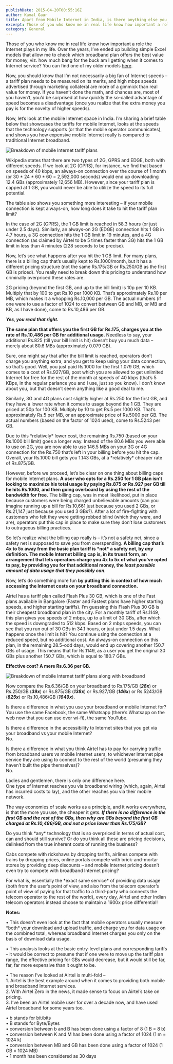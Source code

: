 ```yaml
---
publishDate: 2015-04-20T00:55:16Z
author: Kamal Gaur
title: Apart from Mobile Internet in India, is there anything else you pay a 1600x price differential for? 
excerpt: Those of you who know me in real life know how important a role the Internet plays in my life. Over the years, I’ve ended… 
category: General
---
```


Those of you who know me in real life know how important a role the Internet plays in my life. Over the years, I’ve ended up building simple Excel models that allow me to check which broadband plan offers the best value for money, viz. how much bang for the buck am I getting when it comes to Internet service? You can find one of my older models [here](https://docs.google.com/spreadsheets/d/1J2OmcYVK9MGN6REVgjiJlxhQw59ghh46xSrvvMw6aqE/edit?usp=sharing "Broadband comparison table").

Now, you should know that I’m not necessarily a big fan of Internet speeds – a tariff plan needs to be measured on its merits, and high mbps speeds advertised through marketing collateral are more of a gimmick than real value for money. If you haven’t done the math, and chances are, most of you haven’t, you’d be surprised at how quickly the so-called advantage of speed becomes a disadvantage (once you realize that the extra money you pay is for the novelty of higher speeds).

Now, let’s look at the mobile Internet space in India. I’m sharing a brief table below that showcases the tariffs for mobile Internet, looks at the speeds that the technology supports (or that the mobile operator communicates), and shows you how expensive mobile Internet really is compared to traditional Internet broadband.

![Breakdown of mobile Internet tariff plans](http://kamalgaur.com/wp-content/uploads/2015/04/Internet_Speeds_0890x0750.png)

Wikipedia states that there are two types of 2G, GPRS and EDGE, both with different speeds. If we look at 2G (GPRS), for instance, we find that based on speeds of 40 kbps, an always-on connection over the course of 1 month (or 30 \* 24 \* 60 \* 60 = 2,592,000 seconds) would end up downloading 12.4 GBs (approximately 12,656 MB). However, since your tariff plan is capped at 1 GB, you would never be able to utilize the speed to its full potential.

The table also shows you something more interesting – if your mobile connection is kept always-on, how long does it take to hit the tariff plan limit?

In the case of 2G (GPRS), the 1 GB limit is reached in 58.3 hours (or just under 2.5 days). Similarly, an always-on 2G (EDGE) connection hits 1 GB in 4.7 hours, a 3G connection hits the 1 GB limit in 19 minutes, and a 4G connection (as claimed by Airtel to be 5 times faster than 3G) hits the 1 GB limit in less than 4 minutes (228 seconds to be precise).

Now, let’s see what happens after you hit the 1 GB limit. For many plans, there is a billing cap that’s usually kept to Rs.1000/month, but it has a different pricing structure (not the same Rs.175/GB or Rs.250/GB as the first GB is priced). You really need to break down this pricing to understand how criminally overpriced these rates are.

2G pricing (beyond the first GB, and up to the bill limit) is 10p per 10 KB. Multiply that by 100 to get Rs.10 per 1000 KB. That’s approximately Rs.10 per MB, which makes it a whopping Rs.10,000 per GB. The actual numbers (if one were to use a factor of 1024 to convert between GB and MB, or MB and KB, as I have done), come to Rs.10,486 per GB.

**_Yes, you read that right._** 

**The same plan that offers you the first GB for Rs.175, charges you at the rate of Rs.10,486 per GB for additional usage.** Needless to say, your additional Rs.825 (till your bill limit is hit) doesn’t buy you much data – merely about 80.6 MBs (approximately 0.079 GB).

Sure, one might say that after the bill limit is reached, operators don’t charge you anything extra, and you get to keep using your data connection, so that’s good. Well, you just paid Rs.1000 for the first 1.079 GB, which comes to a cost of Rs.927/GB, post which you are allowed to get unlimited Internet for free for the rest of the month at speeds of 40 kbps (that’s 5 KBps, in the regular parlance you and I use, just so you know). I don’t know about you, but that doesn’t seem anything like a good deal to me.

Similarly, 3G and 4G plans cost slightly higher at Rs.250 for the first GB, and they have a lower rate when it comes to usage beyond the 1 GB. They are priced at 50p for 100 KB. Multiply by 10 to get Rs.5 per 1000 KB. That’s approximately Rs.5 per MB, or an approximate price of Rs.5000 per GB. The actual numbers (based on the factor of 1024 used), come to Rs.5243 per GB.

Due to this \*relatively\* lower cost, the remaining Rs.750 (based on your Rs.1000 bill limit) goes a longer way. Instead of the 80.6 MBs you were able to use on 2G, you are now able to use 146.5 MBs on your 3G or 4G connection for the Rs.750 that’s left in your billing before you hit the cap. Overall, your Rs.1000 bill gets you 1.143 GBs, at a \*relatively\* cheaper rate of Rs.875/GB.

However, before we proceed, let’s be clear on one thing about billing caps for mobile Internet plans. **A user who opts for a Rs.250 for 1 GB plan isn’t looking to maximize his total usage by paying Rs.875 or Rs.927 per GB till he hits Rs.1000, and then going overboard by using the rest of the bandwidth for free.** The billing cap, was in most likelihood, put in place because customers were being charged unbelievable amounts (can you imagine running up a bill for Rs.10,661 just because you used 2 GBs, or Rs.21,147 just because you used 3 GBs?). After a lot of fire-fighting with customers who felt they were getting robbed blind (which they were, and are), operators put this cap in place to make sure they don’t lose customers to outrageous billing practices.

So let’s realize what the billing cap really is – it’s not a safety net, since a safety net is supposed to save you from overspending. **A billing cap that’s 4x to 5x away from the basic plan tariff is \*not\* a safety net, by _any_ definition. The mobile Internet billing cap is, in its truest form, an arrangement that lets operators charge you 4x to 5x of what you’ve opted to pay, by providing you for that additional money, the _least possible amount of data usage that they possibly can_**.

Now, let’s do something more fun **by putting this in context of how much accessing the Internet costs on your broadband connection.** 

Airtel has a tariff plan called Flash Plus 30 GB, which is one of the Fast plans available in Bangalore (Faster and Fastest plans have higher starting speeds, and higher starting tariffs). I’m guessing this Flash Plus 30 GB is their cheapest broadband plan in the city. For a monthly tariff of Rs.1149, this plan gives you speeds of 2 mbps, up to a limit of 30 GBs, after which the speed is downgraded to 512 kbps. Based on 2 mbps speeds, you can see that you run out of 30 GBs in 34.1 hours, or just under 1.5 days. What happens once the limit is hit? You continue using the connection at a reduced speed, but no additional cost. An always-on connection on this plan, in the remaining 28.5-odd days, would end up covering another 150.7 GBs of usage. This means that for Rs.1149, as a user you get the original 30 GBs plus another 150.7 GBs, which is equal to 180.7 GBs.

**Effective cost? A mere Rs.6.36 per GB.** 

![Breakdown of mobile Internet tariff plans along with broadband](http://kamalgaur.com/wp-content/uploads/2015/04/Internet_Speeds_1000x0750.png) 

Now compare the Rs.6.36/GB on your broadband to Rs.175/GB (**_28x_**) or Rs.250/GB (**_39x_**) or Rs.875/GB (**_138x_**) or Rs.927/GB (**_146x_**) or Rs.5243/GB (**_825x_**) or Rs.10,486/GB (**_1649x_**).

Is there a difference in what you use your broadband or mobile Internet for?  
You use the same Facebook, the same Whatsapp (there’s Whatsapp on the web now that you can use over wi-fi), the same YouTube. 

Is there a difference in the accessibility to Internet sites that you get via your broadband vs your mobile Internet?  
No.

Is there a difference in what you think Airtel has to pay for carrying traffic from broadband users vs mobile Internet users, to whichever Internet pipe service they are using to connect to the rest of the world (presuming they haven’t built the pipe themselves)?  
No.

Ladies and gentlemen, there is only one difference here.  
One type of Internet reaches you via broadband wiring (which, again, Airtel has incurred costs to lay), and the other reaches you via their mobile network.

The way economies of scale works as a principle, and it works everywhere, is that the more you use, the cheaper it gets. **_If there is no difference in the first GB and the rest of the GBs, then why are GBs beyond the first GB charged at Rs.10,486/GB, and not a price lower than Rs.175/GB?_** 

Do you think \*any\* technology that is so overpriced in terms of actual cost, can and should still survive? Or do you think all these are pricing decisions, delinked from the true inherent costs of running the business?

Cabs compete with rickshaws by dropping tariffs, airlines compete with trains by dropping prices, online portals compete with brick-and-mortar stores by providing deep discounts – and mobile Internet pricing doesn’t even try to compete with broadband Internet pricing?

For what is, essentially the \*exact same service\* of providing data usage (both from the user’s point of view, and also from the telecom operator’s point of view of paying for that traffic to a third-party who connects the telecom operator to the rest of the world), every day, Airtel and other Indian telecom operators instead choose to maintain a 1600x price differential!

**Notes:** 

• This doesn’t even look at the fact that mobile operators usually measure \*both\* your download and upload traffic, and charge you for data usage on the combined total, whereas broadband Internet charges you only on the basis of download data usage.

• This analysis looks at the basic entry-level plans and corresponding tariffs – it would be correct to presume that if one were to move up the tariff plan range, the effective pricing for GBs would decrease, but it would still be far, far, far more expensive than it ought to be.

• The reason I’ve looked at Airtel is multi-fold –  
1\. Airtel is the best example around when it comes to providing both mobile and broadband Internet services.  
2\. With Airtel Zero in the news, it made sense to focus on Airtel’s take on pricing.  
3\. I’ve been an Airtel mobile user for over a decade now, and have used Airtel broadband for some years too.

• b stands for bit/bits  
• B stands for Byte/Bytes  
• conversion between b and B has been done using a factor of 8 (1 B = 8 b)  
• conversion between K and M has been done using a factor of 1024 (1 m = 1024 k)  
• conversion between MB and GB has been done using a factor of 1024 (1 GB = 1024 MB)  
• 1 month has been considered as 30 days
